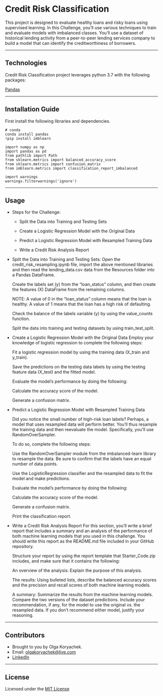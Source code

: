 # Credit Risk Classification

This project is designed to evaluate healthy loans and risky loans using supervised learning. In this Challenge, you’ll use various techniques to train and evaluate models with imbalanced classes. You’ll use a dataset of historical lending activity from a peer-to-peer lending services company to build a model that can identify the creditworthiness of borrowers.

---
## Technologies

Credit Risk Classification project leverages python 3.7 with the following packages:

  [Pandas](https://github.com/pandas-dev/pandas "Pandas") 
  
  
 --- 
  ## Installation Guide
First install the following libraries and dependencies.

```
# conda
conda install pandas
!pip install imblearn
```

```
import numpy as np
import pandas as pd
from pathlib import Path
from sklearn.metrics import balanced_accuracy_score
from sklearn.metrics import confusion_matrix
from imblearn.metrics import classification_report_imbalanced

import warnings
warnings.filterwarnings('ignore')
```

---
## Usage

* Steps for the Challenge: 
    * Split the Data into Training and Testing Sets

    * Create a Logistic Regression Model with the Original Data

    * Predict a Logistic Regression Model with Resampled Training Data

    * Write a Credit Risk Analysis Report

* Split the Data into Training and Testing Sets:
    Open the credit_risk_resampling.ipynb file, import the above mentioned libraries and then read the lending_data.csv data from the Resources folder into a Pandas DataFrame.

    Create the labels set (y) from the “loan_status” column, and then create the features (X) DataFrame from the remaining columns.

    NOTE: A value of 0 in the “loan_status” column means that the loan is healthy. A value of 1 means that the loan has a high risk of defaulting.

    Check the balance of the labels variable (y) by using the value_counts function.

    Split the data into training and testing datasets by using train_test_split.

* Create a Logistic Regression Model with the Original Data Employ your knowledge of logistic regression to complete the following steps:

    Fit a logistic regression model by using the training data (X_train and y_train).

    Save the predictions on the testing data labels by using the testing feature data (X_test) and the fitted model.

    Evaluate the model’s performance by doing the following:

    Calculate the accuracy score of the model.

    Generate a confusion matrix.

* Predict a Logistic Regression Model with Resampled Training Data

    Did you notice the small number of high-risk loan labels? Perhaps, a model that uses resampled data will perform better. You’ll thus resample the training data and then reevaluate the model. Specifically, you’ll use RandomOverSampler.

    To do so, complete the following steps:

    Use the RandomOverSampler module from the imbalanced-learn library to resample the data. Be sure to confirm that the labels have an equal number of data points.

    Use the LogisticRegression classifier and the resampled data to fit the model and make predictions.

    Evaluate the model’s performance by doing the following:

    Calculate the accuracy score of the model.

    Generate a confusion matrix.

    Print the classification report.

* Write a Credit Risk Analysis Report 
    For this section, you’ll write a brief report that includes a summary and an analysis of the performance of both machine learning models that you used in this challenge. You should write this report as the README.md file included in your GitHub repository.

    Structure your report by using the report template that Starter_Code.zip includes, and make sure that it contains the following:

    An overview of the analysis: Explain the purpose of this analysis.

    The results: Using bulleted lists, describe the balanced accuracy scores and the precision and recall scores of both machine learning models.

    A summary: Summarize the results from the machine learning models. Compare the two versions of the dataset predictions. Include your recommendation, if any, for the model to use the original vs. the resampled data. If you don’t recommend either model, justify your reasoning.

---
## Contributors

* Brought to you by Olga Koryachek.
* Email: olgakoryachek@live.com
* [LinkedIn](https://www.linkedin.com/in/olga-koryachek-a74b1877/?msgOverlay=true "LinkedIn")

---
## License

Licensed under the [MIT License](https://choosealicense.com/licenses/mit/)
